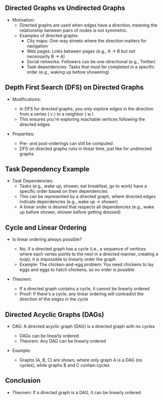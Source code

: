 ## Directed Graphs vs Undirected Graphs

- Motivation:
  - Directed graphs are used when edges have a direction, meaning the relationship between pairs of nodes is not symmetric.
  - Examples of directed graphs:
    - City maps: One-way streets where the direction matters for navigation
    - Web pages: Links between pages (e.g., A → B but not necessarily B → A)
    - Social networks: Followers can be one-directional (e.g., Twitter)
    - Task dependencies: Tasks that must be completed in a specific order (e.g., waking up before showering)

## Depth First Search (DFS) on Directed Graphs

- Modifications:

  - In DFS for directed graphs, you only explore edges in the direction from a vertex \( v \) to a neighbor \( w \)
  - This ensures you're exploring reachable vertices following the directed edges

- Properties:
  - Pre- and post-orderings can still be computed
  - DFS on directed graphs runs in linear time, just like for undirected graphs

## Task Dependency Example

- Task Dependencies:
  - Tasks (e.g., wake up, shower, eat breakfast, go to work) have a specific order based on their dependencies
  - This can be represented by a directed graph, where directed edges indicate dependencies (e.g., wake up → shower)
  - A linear order is desired that respects all dependencies (e.g., wake up before shower, shower before getting dressed)

## Cycle and Linear Ordering

- Is linear ordering always possible?

  - No, if a directed graph has a cycle (i.e., a sequence of vertices where each vertex points to the next in a directed manner, creating a loop), it is impossible to linearly order the graph
  - Example: The chicken-and-egg problem: You need chickens to lay eggs and eggs to hatch chickens, so no order is possible

- Theorem:
  - If a directed graph contains a cycle, it cannot be linearly ordered
  - Proof: If there's a cycle, any linear ordering will contradict the direction of the edges in the cycle

## Directed Acyclic Graphs (DAGs)

- DAG: A directed acyclic graph (DAG) is a directed graph with no cycles

  - DAGs can be linearly ordered
  - Theorem: Any DAG can be linearly ordered

- Example:
  - Graphs (A, B, C) are shown, where only graph A is a DAG (no cycles), while graphs B and C contain cycles

## Conclusion

- Theorem: If a directed graph is a DAG, it can be linearly ordered
